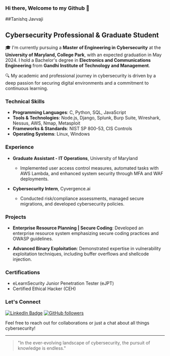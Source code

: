### Hi there, Welcome to my Github 👋

##Tanishq Javvaji
## Cybersecurity Professional & Graduate Student

🎓 I'm currently pursuing a **Master of Engineering in Cybersecurity** at the **University of Maryland, College Park**, with an expected graduation in May 2024. I hold a Bachelor's degree in **Electronics and Communications Engineering** from **Gandhi Institute of Technology and Management**.

🔍 My academic and professional journey in cybersecurity is driven by a deep passion for securing digital environments and a commitment to continuous learning. 

### Technical Skills
- **Programming Languages**: C, Python, SQL, JavaScript
- **Tools & Technologies**: Node.js, Django, Splunk, Burp Suite, Wireshark, Nessus, AWS, Nmap, Metasploit
- **Frameworks & Standards**: NIST SP 800-53, CIS Controls
- **Operating Systems**: Linux, Windows

### Experience

- **Graduate Assistant - IT Operations**, University of Maryland
  - Implemented user access control measures, automated tasks with AWS Lambda, and enhanced system security through MFA and WAF deployments.

- **Cybersecurity Intern**, Cyvergence.ai
  - Conducted risk/compliance assessments, managed secure migrations, and developed cybersecurity policies.

### Projects

- **Enterprise Resource Planning | Secure Coding**: Developed an enterprise resource system emphasizing secure coding practices and OWASP guidelines.

- **Advanced Binary Exploitation**: Demonstrated expertise in vulnerability exploitation techniques, including buffer overflows and shellcode injection.

### Certifications

- eLearnSecurity Junior Penetration Tester (eJPT)
- Certified Ethical Hacker (CEH)

### Let's Connect

[![LinkedIn Badge](https://img.shields.io/badge/-TanishqJavvaji-blue?style=flat-square&logo=Linkedin&logoColor=white&link=https://www.linkedin.com/in/tanishqjavvaji/)](https://www.linkedin.com/in/tanishqjavvaji/)
[![GitHub followers](https://img.shields.io/github/followers/tanishq200?label=Follow&style=social)](https://github.com/tanishq200)

Feel free to reach out for collaborations or just a chat about all things cybersecurity!

---

> "In the ever-evolving landscape of cybersecurity, the pursuit of knowledge is endless."

